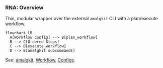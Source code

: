 ### RNA: Overview

Thin, modular wrapper over the external `amalgkit` CLI with a plan/execute workflow.

```mermaid
flowchart LR
  A[Workflow Config] --> B[plan_workflow]
  B --> C[Ordered Steps]
  C --> D[execute_workflow]
  D --> E[amalgkit subcommands]
```

See: [amalgkit](./amalgkit.md), [Workflow](./workflow.md), [Configs](./configs.md).


